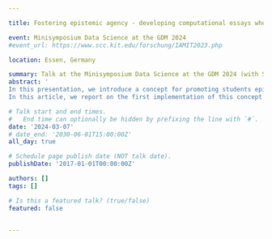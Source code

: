 ```yaml
---

title: Fostering epistemic agency - developing computational essays when solving data-driven, real-world problems 

event: Minisymposium Data Science at the GDM 2024
#event_url: https://www.scc.kit.edu/forschung/IAMIT2023.php

location: Essen, Germany

summary: Talk at the Minisymposium Data Science at the GDM 2024 (with Sven Hüsing) 
abstract: '
In this presentation, we introduce a concept for promoting students epistemic agency in the context of data-driven, real-world problem-solving activities. Students develop so-called computational essays as products of their modeling and programming processes, which are intended to make the solution to the problem and the process comprehensible and reproducible.
In this article, we report on the first implementation of this concept as part of the modeling week of the CAMMP student program as well as initial findings from the pilot study.'

# Talk start and end times.
#   End time can optionally be hidden by prefixing the line with `#`.
date: '2024-03-07'
# date_end: '2030-06-01T15:00:00Z'
all_day: true

# Schedule page publish date (NOT talk date).
publishDate: '2017-01-01T00:00:00Z'

authors: []
tags: []

# Is this a featured talk? (true/false)
featured: false


---
```


